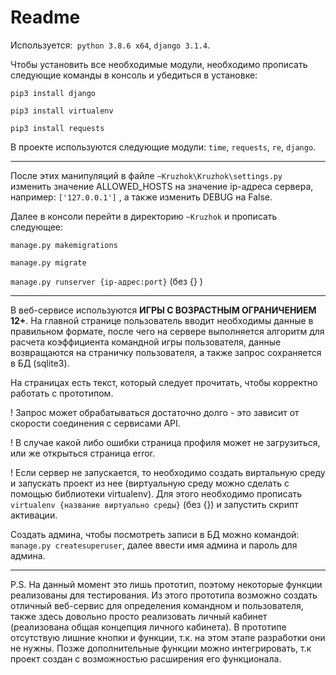 # Readme

Используется:` python 3.8.6 x64`, `django 3.1.4`.

Чтобы установить все необходимые модули, необходимо прописать следующие команды в консоль и убедиться в установке:

`pip3 install django`

`pip3 install virtualenv`

`pip3 install requests`

В проекте используются следующие модули: `time`, `requests`, `re`, `django`.
____
После этих манипуляций в файле `~Kruzhok\Kruzhok\settings.py` изменить значение ALLOWED_HOSTS на значение ip-адреса сервера, например: `['127.0.0.1']` , а также изменить DEBUG на False.

Далее в консоли перейти в директорию `~Kruzhok` и прописать следующее:

`manage.py makemigrations`

`manage.py migrate`

`manage.py runserver {ip-адрес:port}` (без {} )

____

В веб-сервисе используются **ИГРЫ С ВОЗРАСТНЫМ ОГРАНИЧЕНИЕМ 12+**. На главной странице пользователь вводит необходимы данные в правильном формате, после чего на сервере выполняется алгоритм для расчета коэффициента командной игры пользователя, данные возвращаются на страничку пользователя, а также запрос сохраняется в БД (sqlite3). 

На страницах есть текст, который следует прочитать, чтобы корректно работать с прототипом.

! Запрос может обрабатываться достаточно долго - это зависит от скорости соединения с сервисами API.

! В случае какой либо ошибки страница профиля может не загрузиться, или же открыться страница error.

! Если сервер не запускается, то необходимо создать виртальную среду и запускать проект из нее (виртуальную среду можно сделать с помощью библиотеки virtualenv). Для этого необходимо прописать `virtualenv {название виртуально среды}` (без {}) и запустить скрипт активации.

Создать админа, чтобы посмотреть записи в БД можно командой:
 `manage.py createsuperuser`, далее ввести имя админа и пароль для админа.
 ____

P.S. На данный момент это лишь прототип, поэтому некоторые функции реализованы для тестирования. Из этого прототипа возможно создать отличный веб-сервис для определения командном и пользователя, также здесь довольно просто реализовать личный кабинет (реализована общая концепция личного кабинета). В прототипе отсутствую лишние кнопки и функции, т.к. на этом этапе разработки они не нужны. Позже дополнительные функции можно интегрировать, т.к проект создан с возможностью расширения его функционала. 
